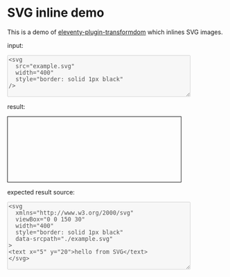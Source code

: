 # SVG inline demo

This is a demo of
[eleventy-plugin-transformdom](https://github.com/liamfiddler/eleventy-plugin-transformdom)
which inlines SVG images.

input:

<textarea disabled cols="50" rows="6">
<svg
  src="example.svg"
  width="400"
  style="border: solid 1px black"
/>
</textarea>

result:

<svg
  src="example.svg"
  width="400"
  style="border: solid 1px black"
/>

expected result source:

<textarea disabled cols="50" rows="10">
<svg
  xmlns="http://www.w3.org/2000/svg"
  viewBox="0 0 150 30"
  width="400"
  style="border: solid 1px black"
  data-srcpath="./example.svg"
>
<text x="5" y="20">hello from SVG</text>
</svg>
</textarea>
